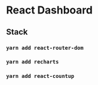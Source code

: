 # React Dashboard

## Stack

### `yarn add react-router-dom`

### `yarn add recharts`

### `yarn add react-countup`
